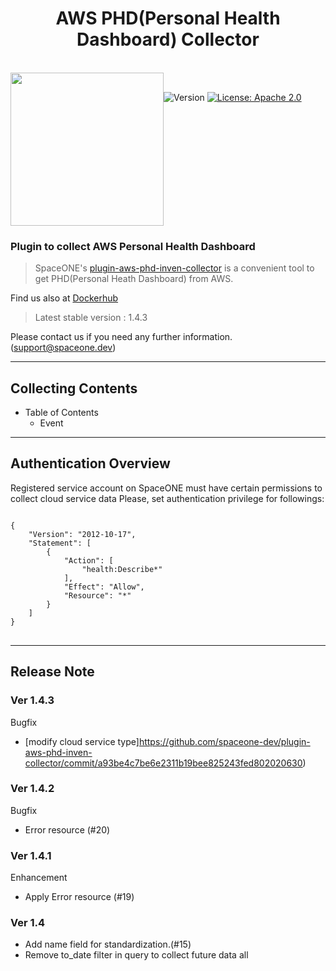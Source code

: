 <h1 align="center">AWS PHD(Personal Health Dashboard) Collector</h1>  

<br/>  
<div align="center" style="display:flex;">  
  <img width="245" src="https://spaceone-custom-assets.s3.ap-northeast-2.amazonaws.com/console-assets/icons/aws-cloudservice.svg">
  <p> 
    <br>
    <img alt="Version"  src="https://img.shields.io/badge/version-1.4.3-blue.svg?cacheSeconds=2592000"  />    
    <a href="https://www.apache.org/licenses/LICENSE-2.0"  target="_blank"><img alt="License: Apache 2.0"  src="https://img.shields.io/badge/License-Apache 2.0-yellow.svg" /></a> 
  </p> 
</div>    

### Plugin to collect AWS Personal Health Dashboard

> SpaceONE's [plugin-aws-phd-inven-collector](https://github.com/spaceone-dev/plugin-aws-phd-inven-collector) is a convenient tool to get PHD(Personal Heath Dashboard) from AWS.


Find us also at [Dockerhub](https://hub.docker.com/repository/docker/spaceone/aws-cloud-services)
> Latest stable version : 1.4.3

Please contact us if you need any further information. (<support@spaceone.dev>)

---

## Collecting Contents

* Table of Contents
    * Event


---

## Authentication Overview

Registered service account on SpaceONE must have certain permissions to collect cloud service data Please, set
authentication privilege for followings:

<pre>
<code>
{
    "Version": "2012-10-17",
    "Statement": [
        {
            "Action": [
                "health:Describe*"
            ],
            "Effect": "Allow",
            "Resource": "*"
        }
    ]
}
</code>
</pre>


---

## Release Note

### Ver 1.4.3
Bugfix
* [modify cloud service type]https://github.com/spaceone-dev/plugin-aws-phd-inven-collector/commit/a93be4c7be6e2311b19bee825243fed802020630)

### Ver 1.4.2
Bugfix
* Error resource (#20)

### Ver 1.4.1
Enhancement
* Apply Error resource (#19)

### Ver 1.4
* Add name field for standardization.(#15)
* Remove to_date filter in query to collect future data all

